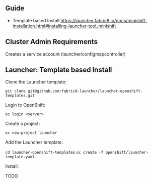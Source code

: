 ## Guide

* Template based Install https://launcher.fabric8.io/docs/minishift-installation.html#installing-launcher-tool_minishift

## Cluster Admin Requirements

Creates a service account (launcher/configmapcontroller)


## Launcher: Template based Install

Clone the Launcher template:

`git clone git@github.com:fabric8-launcher/launcher-openshift-templates.git`

Login to OpenShift:

`oc login <server>`

Create a project:

`oc new-project launcher`

Add the Launcher template:

`cd launcher-openshift-templates`
`oc create -f openshift/launcher-template.yaml`

Install: 

TODO